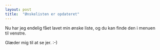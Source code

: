 ```yaml
---
layout: post
title:  "Ønskelisten er opdateret"
---
```


Nu har jeg endelig fået lavet min ønske liste, og du kan finde den i menuen til venstre.

Glæder mig til at se jer. :-)